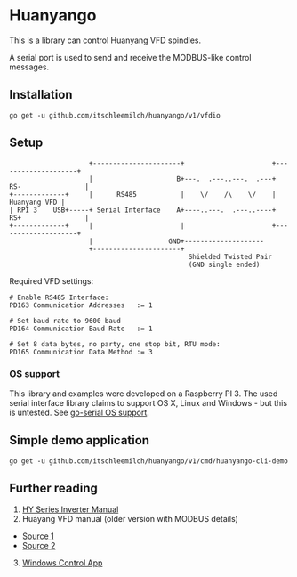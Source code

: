 # Huanyango

This is a library can control Huanyang VFD spindles.

A serial port is used to send and receive the MODBUS-like control messages.

## Installation

```
go get -u github.com/itschleemilch/huanyango/v1/vfdio
```

## Setup

```
                    +----------------------+                      +--------------------+
                    |                     B+---.  .---..---.  .---+ RS-                |
+-------------+     |      RS485           |    \/    /\    \/    |       Huanyang VFD |
| RPI 3    USB+-----+ Serial Interface    A+----..---.  .---..----+ RS+                |
+-------------+     |                      |                      +--------------------+
                    |                   GND+--------------------
                    +----------------------+
                                             Shielded Twisted Pair
                                             (GND single ended)
```

Required VFD settings:

```
# Enable RS485 Interface:
PD163 Communication Addresses   := 1

# Set baud rate to 9600 baud
PD164 Communication Baud Rate   := 1

# Set 8 data bytes, no party, one stop bit, RTU mode:
PD165 Communication Data Method := 3
```


### OS support

This library and examples were developed on a Raspberry PI 3. The used serial interface library claims to support OS X, Linux and Windows - but this is untested. See [go-serial OS support](https://github.com/jacobsa/go-serial/blob/master/README.markdown#os-support).

## Simple demo application

```
go get -u github.com/itschleemilch/huanyango/v1/cmd/huanyango-cli-demo
```

## Further reading

1. [HY Series Inverter Manual](http://www.hy-electrical.com/bf/inverter.pdf)
2. Huayang VFD manual (older version with MODBUS details)
  - [Source 1](http://www.exoror.com/datasheet/VFD.pdf)
  - [Source 2](https://github.com/jasonwebb/tc-maker-4x4-router/blob/master/docs/spindle-and-coolant-system/Huanyang%20HY02D223B%20VFD%20manual.pdf)
3. [Windows Control App](https://github.com/GilchristT/SpindleTalker2)


